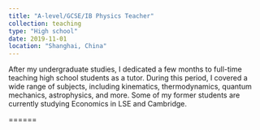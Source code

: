 ```yaml
---
title: "A-level/GCSE/IB Physics Teacher"
collection: teaching
type: "High school"
date: 2019-11-01
location: "Shanghai, China"
---
```


After my undergraduate studies, I dedicated a few months to full-time teaching high school students as a tutor. During this period, I covered a wide range of subjects, including kinematics, thermodynamics, quantum mechanics, astrophysics, and more. Some of my former students are currently studying Economics in LSE and Cambridge.

======

